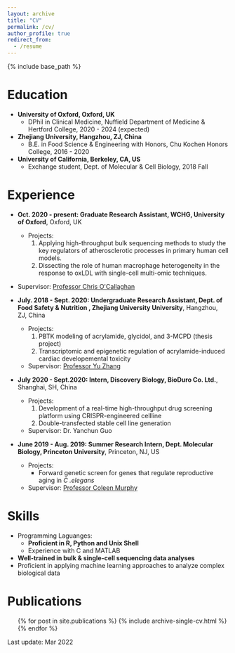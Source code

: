 ```yaml
---
layout: archive
title: "CV"
permalink: /cv/
author_profile: true
redirect_from:
  - /resume
---
```


{% include base_path %}

Education
======
* **University of Oxford, Oxford, UK** 
  *  DPhil in Clinical Medicine, Nuffield Department of Medicine & Hertford College, 2020 - 2024 (expected)
* **Zhejiang University, Hangzhou, ZJ, China**
  *  B.E. in Food Science & Engineering with Honors, Chu Kochen Honors College, 2016 - 2020
* **University of California, Berkeley, CA, US**
  *  Exchange student, Dept. of Molecular & Cell Biology, 2018 Fall

Experience
======
* **Oct. 2020 - present: Graduate Research Assistant, WCHG, University of Oxford**, Oxford, UK
  * Projects:
    1. Applying high-throughput bulk sequencing methods to study the key regulators of atherosclerotic processes in primary human cell models. 
    2. Dissecting the role of human macrophage heterogeneity in the response to oxLDL with single-cell multi-omic techniques. 
* Supervisor: [Professor Chris O'Callaghan](https://www.ndm.ox.ac.uk/team/chris-ocallaghan)

* **July. 2018 - Sept. 2020: Undergraduate Research Assistant, Dept. of Food Safety & Nutrition , Zhejiang University University**, Hangzhou, ZJ, China
  * Projects: 
    1. PBTK modeling of acrylamide, glycidol, and 3-MCPD (thesis project)
    2. Transcriptomic and epigenetic regulation of acrylamide-induced cardiac developemental toxicity 
  * Supervisor: [Professor Yu Zhang](https://person.zju.edu.cn/en/yzhang)

* **July 2020 - Sept.2020: Intern, Discovery Biology, BioDuro Co. Ltd.**, Shanghai, SH, China
  * Projects: 
    1. Development of a real-time high-throughput drug screening platform using CRISPR-engineered cellline
    2. Double-transfected stable cell line generation
  * Supervisor: Dr. Yanchun Guo

* **June 2019 - Aug. 2019: Summer Research Intern, Dept. Molecular Biology, Princeton University**, Princeton, NJ, US
  * Projects:
    * Forward genetic screen for genes that regulate reproductive aging in *C .elegans* 
  * Supervisor: [Professor Coleen Murphy](https://murphylab.princeton.edu/people/coleen-murphy)
  
Skills
======
* Programming Laguanges: 
  * **Proficient in R, Python and Unix Shell**
  * Experience with C and MATLAB
* **Well-trained in bulk & single-cell sequencing data analyses**
* Proficient in applying machine learning approaches to analyze complex biological data 

Publications
======
  <ul>{% for post in site.publications %}
    {% include archive-single-cv.html %}
  {% endfor %}</ul>

Last update: Mar 2022
